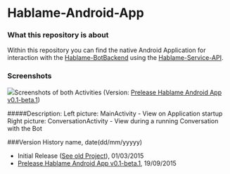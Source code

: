 # Hablame-Android-App

### What this repository is about

Within this repository you can find the native Android Application for interaction with the <a href="https://github.com/TeamChatbot/Hablame-BotBackend" title="Hablame-BotBackend">Hablame-BotBackend</a> using the <a href="https://github.com/TeamChatbot/hablame-service-api" title="Hablame-Service-API">Hablame-Service-API</a>.

### Screenshots
<img src="https://cloud.githubusercontent.com/assets/10924356/9975985/57ef18ce-5ed2-11e5-8ace-32314681ca5c.png">Screenshots of both Activities</img> (Version: <a href="https://github.com/TeamChatbot/Hablame-Android-App/releases/tag/v0.1-beta.1">Prelease Hablame Android App v0.1-beta.1</a>)

#####Description:
Left picture: MainActivity - View on Application startup
Right picture: ConversationActivity - View during a running Conversation with the Bot

###Version History
name, date(dd/mm/yyyyy)
<ul>
  <li>Initial Release (<a href="https://github.com/TeamChatbot/chatbot/tree/master/ChatbotApp">See old Project</a>), 01/03/2015</li>
  <li><a href="https://github.com/TeamChatbot/Hablame-Android-App/releases/tag/v0.1-beta.1">Prelease Hablame Android App v0.1-beta.1</a>, 19/09/2015</li>
</ul>

